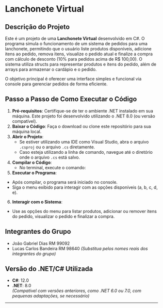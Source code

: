 # Lanchonete Virtual

## Descrição do Projeto
Este é um projeto de uma **Lanchonete Virtual** desenvolvido em C#. O programa simula o funcionamento de um sistema de pedidos para uma lanchonete, permitindo que o usuário liste produtos disponíveis, adicione itens ao pedido, remova itens, visualize o pedido atual e finalize a compra com cálculo de desconto (10% para pedidos acima de R$ 100,00). O sistema utiliza structs para representar produtos e itens do pedido, além de arrays para armazenar o cardápio e o pedido.

O objetivo principal é oferecer uma interface simples e funcional via console para gerenciar pedidos de forma eficiente.

## Passo a Passo de Como Executar o Código
1. **Pré-requisitos**: Certifique-se de ter o ambiente .NET instalado em sua máquina. Este projeto foi desenvolvido utilizando o .NET 8.0 (ou versão compatível).
2. **Baixar o Código**: Faça o download ou clone este repositório para sua máquina local.
3. **Abrir o Projeto**:
   - Se estiver utilizando uma IDE como Visual Studio, abra o arquivo `.csproj` ou o arquivo `.cs` diretamente.
   - Caso esteja utilizando a linha de comando, navegue até o diretório onde o arquivo `.cs` está salvo.
4. **Compilar o Código**:
   - No terminal, execute o comando:
5. **Executar o Programa**:
- Após compilar, o programa será iniciado no console.
- Siga o menu exibido para interagir com as opções disponíveis (a, b, c, d, e).
6. **Interagir com o Sistema**:
- Use as opções do menu para listar produtos, adicionar ou remover itens do pedido, visualizar o pedido e finalizar a compra.

## Integrantes do Grupo
- João Gabriel Dias RM 99092
- Lucas Carlos Bandeira RM 98640 
*(Substitua pelos nomes reais dos integrantes do grupo)*

## Versão do .NET/C# Utilizada
- **C#**: 12.0
- **.NET**: 8.0  
*(Compatível com versões anteriores, como .NET 6.0 ou 7.0, com pequenas adaptações, se necessário)*

---
